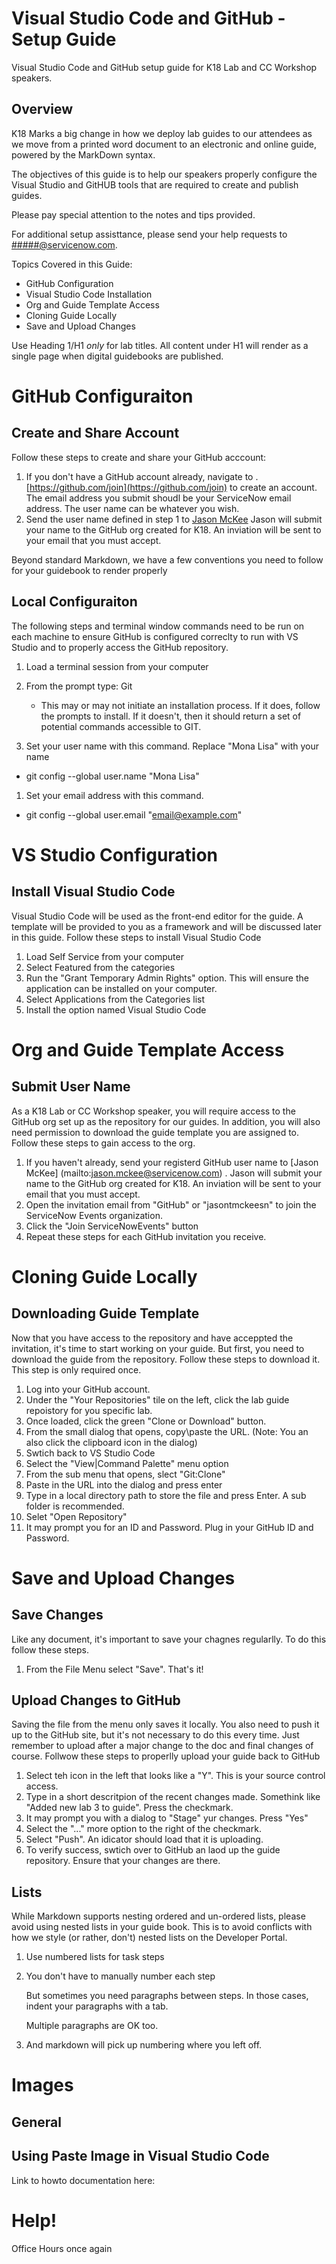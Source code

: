 # Visual Studio Code and GitHub - Setup Guide
Visual Studio Code and GitHub setup guide for K18 Lab and CC Workshop speakers.

## Overview
K18 Marks a big change in how we deploy lab guides to our attendees as we move from a printed word document to an electronic and online guide, powered by the MarkDown syntax.

The objectives of this guide is to help our speakers properly configure the Visual Studio and GitHUB tools that are required to create and publish guides. 

Please pay special attention to the notes and tips provided. 

For additional setup assisttance, please send your help requests to [#####@servicenow.com](mailto:gerald.beaulieu@servicenow.com). 

Topics Covered in this Guide: 
* GitHub Configuration
* Visual Studio Code Installation
* Org and Guide Template Access
* Cloning Guide Locally
* Save and Upload Changes


Use Heading 1/H1 _only_ for lab titles.  All content under H1 will render as a single page when digital guidebooks are published.

# GitHub Configuraiton
## Create and Share Account
Follow these steps to create and share your GitHub acccount:

1. If you don't have a GitHub account already, navigate to .  [https://github.com/join](https://github.com/join) to create an account. The email address you submit shoudl be your ServiceNow email address. The user name can be whatever you wish.
1. Send the user name defined in step 1 to [Jason McKee](mailto:jason.mckee@servicenow.com) Jason will submit your name to the GitHub org created for K18. An inviation will be sent to your email that you must accept.

Beyond standard Markdown, we have a few conventions you need to follow for your guidebook to render properly

## Local Configuraiton
The following steps and terminal window commands need to be run on each machine to ensure GitHub is configured correclty to run with VS Studio and to properly access the GitHub repository. 

1. Load a terminal session from your computer
1. From the prompt type: Git

    * This may or may not initiate an installation process. If it does, follow the prompts to install. If it doesn't, then it should return a set of potential commands accessible to GIT.
1. Set your user name with this command. Replace "Mona Lisa" with your name 
* git config --global user.name "Mona Lisa"
1. Set your email address with this command. 
* git config --global user.email "email@example.com"
    
# VS Studio Configuration
## Install Visual Studio Code
Visual Studio Code will be used as the front-end editor for the guide. A template will be provided to you as a framework and will be discussed later in this guide. Follow these steps to install Visual Studio Code
1. Load Self Service from your computer
1. Select Featured from the categories
1. Run the "Grant Temporary Admin Rights" option. This will ensure the application can be installed on your computer.
1. Select Applications from the Categories list
1. Install the option named Visual Studio Code

# Org and Guide Template Access

## Submit User Name
As a K18 Lab or CC Workshop speaker, you will require access to the GitHub org set up as the repository for our guides. In addition, you will also need permission to download the guide template you are assigned to. Follow these steps to gain access to the org. 

1. If you haven't already, send your registerd GitHub user name to [Jason McKee] (mailto:jason.mckee@servicenow.com) . Jason will submit your name to the GitHub org created for K18. An inviation will be sent to your email that you must accept.
1. Open the invitation email from "GitHub" or "jasontmckeesn" to join the ServiceNow Events organization. 
1. Click the "Join ServiceNowEvents" button
1. Repeat these steps for each GitHub invitation you receive. 

# Cloning Guide Locally
## Downloading Guide Template
Now that you have access to the repository and have acceppted the invitation, it's time to start working on your guide. But first, you need to download the guide from the repository. Follow these steps to download it. This step is only required once. 

1. Log into your GitHub account. 
1. Under the "Your Repositories" tile on the left, click the lab guide repoistory for you specific lab. 
1. Once loaded, click the green "Clone or Download" button. 
1. From the small dialog that opens, copy\paste the URL. (Note: You an also click the clipboard icon in the dialog)
1. Swtich back to VS Studio Code
1. Select the "View|Command Palette" menu option
1. From the sub menu that opens, slect "Git:Clone"
1. Paste in the URL into the dialog and press enter
1. Type in a local directory path to store the file and press Enter. A sub folder is recommended.
1. Selet "Open Repository"
1. It may prompt you for an ID and Password. Plug in your GitHub ID and Password. 

# Save and Upload Changes
## Save Changes
Like any document, it's important to save your chagnes regularlly. To do this follow these steps. 

1. From the File Menu select "Save". That's it! 

## Upload Changes to GitHub
Saving the file from the menu only saves it locally. You also need to push it up to the GitHub site, but it's not necessary to do this every time. Just remember to upload after a major change to the doc and final changes of course. Follwow these steps to properlly upload your guide back to GitHub

1. Select teh icon in the left that looks like a "Y". This is your source control access. 
1. Type in a short descritpion of the recent changes made. Somethink like "Added new lab 3 to guide". Press the checkmark. 
1. It may prompt you with a dialog to "Stage" yur changes. Press "Yes"
1. Select the "..." more option to the right of the checkmark. 
1. Select "Push". An idicator should load that it is uploading. 
1. To verify success, swtich over to GitHub an laod up the guide repository. Ensure that your changes are there. 


## Lists
While Markdown supports nesting ordered and un-ordered lists, please avoid using nested lists in your guide book.  This is to avoid conflicts with how we style (or rather, don't) nested lists on the Developer Portal.

1. Use numbered lists for task steps
1. You don't have to manually number each step

    But sometimes you need paragraphs between steps.  In those cases, indent your paragraphs with a tab.

    Multiple paragraphs are OK too.

1. And markdown will pick up numbering where you left off.

# Images
## General



## Using Paste Image in Visual Studio Code

Link to howto documentation here:

# Help!

Office Hours once again